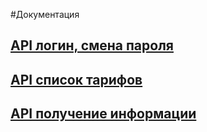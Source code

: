 #Документация


## [API логин, смена пароля](./motive_personal_area/registration/doc.md)
## [API список тарифов](./motive_personal_area/tariff/doc.md)
## [API получение информации](./motive_personal_area/user_profile/doc.md)